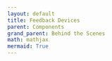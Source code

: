 ```yaml
---
layout: default
title: Feedback Devices
parent: Components
grand_parent: Behind the Scenes
math: mathjax
mermaid: True
---
```

